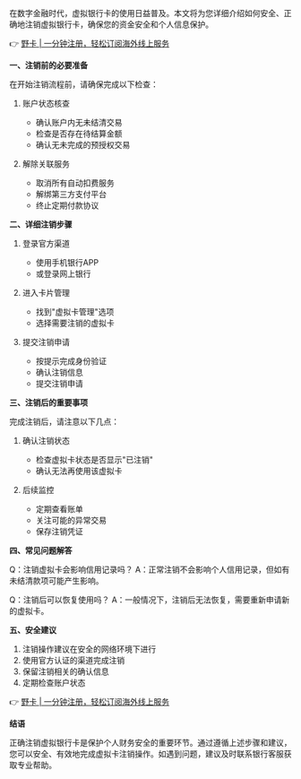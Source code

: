 在数字金融时代，虚拟银行卡的使用日益普及。本文将为您详细介绍如何安全、正确地注销虚拟银行卡，确保您的资金安全和个人信息保护。

👉 [野卡 | 一分钟注册，轻松订阅海外线上服务](https://bit.ly/bewildcard)

**一、注销前的必要准备**

在开始注销流程前，请确保完成以下检查：

1. 账户状态核查
   - 确认账户内无未结清交易
   - 检查是否存在待结算金额
   - 确认无未完成的预授权交易

2. 解除关联服务
   - 取消所有自动扣费服务
   - 解绑第三方支付平台
   - 终止定期付款协议

**二、详细注销步骤**

1. 登录官方渠道
   - 使用手机银行APP
   - 或登录网上银行

2. 进入卡片管理
   - 找到"虚拟卡管理"选项
   - 选择需要注销的虚拟卡

3. 提交注销申请
   - 按提示完成身份验证
   - 确认注销信息
   - 提交注销申请

**三、注销后的重要事项**

完成注销后，请注意以下几点：

1. 确认注销状态
   - 检查虚拟卡状态是否显示"已注销"
   - 确认无法再使用该虚拟卡

2. 后续监控
   - 定期查看账单
   - 关注可能的异常交易
   - 保存注销凭证

**四、常见问题解答**

Q：注销虚拟卡会影响信用记录吗？
A：正常注销不会影响个人信用记录，但如有未结清款项可能产生影响。

Q：注销后可以恢复使用吗？
A：一般情况下，注销后无法恢复，需要重新申请新的虚拟卡。

**五、安全建议**

1. 注销操作建议在安全的网络环境下进行
2. 使用官方认证的渠道完成注销
3. 保留注销相关的确认信息
4. 定期检查账户状态

👉 [野卡 | 一分钟注册，轻松订阅海外线上服务](https://bit.ly/bewildcard)

**结语**

正确注销虚拟银行卡是保护个人财务安全的重要环节。通过遵循上述步骤和建议，您可以安全、有效地完成虚拟卡注销操作。如遇到问题，建议及时联系银行客服获取专业帮助。